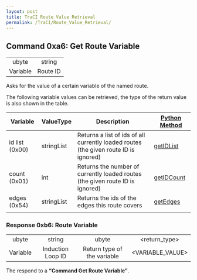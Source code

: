 ```yaml
---
layout: post
title: TraCI Route Value Retrieval
permalink: /TraCI/Route_Value_Retrieval/
---
```


Command 0xa6: Get Route Variable
--------------------------------

|          |          |
|:--------:|:--------:|
|   ubyte  |  string  |
| Variable | Route ID |

Asks for the value of a certain variable of the named route.

The following variable values can be retrieved, the type of the return value is also shown in the table.

| Variable       | ValueType  | Description                                                                          | [Python Method](/TraCI/Interfacing_TraCI_from_Python "wikilink")                          |
|----------------|------------|--------------------------------------------------------------------------------------|-------------------------------------------------------------------------------------------|
| id list (0x00) | stringList | Returns a list of ids of all currently loaded routes (the given route ID is ignored) | [getIDList](http://www.sumo.dlr.de/daily/pydoc/traci._route.html#RouteDomain-getIDList)   |
| count (0x01)   | int        | Returns the number of currently loaded routes (the given route ID is ignored)        | [getIDCount](http://www.sumo.dlr.de/daily/pydoc/traci._route.html#RouteDomain-getIDCount) |
| edges (0x54)   | stringList | Returns the ids of the edges this route covers                                       | [getEdges](http://www.sumo.dlr.de/daily/pydoc/traci._route.html#RouteDomain-getEdges)     |
||

### Response 0xb6: Route Variable

|          |                   |                             |                  |
|:--------:|:-----------------:|:---------------------------:|:----------------:|
|   ubyte  |       string      |            ubyte            |   <return_type>  |
| Variable | Induction Loop ID | Return type of the variable | <VARIABLE_VALUE> |

The respond to a **“Command Get Route Variable”**.